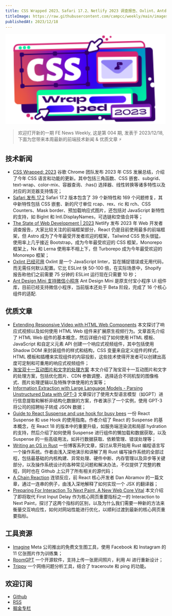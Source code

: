 ```yaml
---
title: CSS Wrapped 2023、Safari 17.2、Netlify 2023 调查报告、Oxlint、Antd Mini 微信小程序
titleImage: https://raw.githubusercontent.com/campcc/weekly/main/images/weekly-004.png
publishedAt: 2023/12/18
---
```


<img src="https://raw.githubusercontent.com/campcc/weekly/main/images/weekly-004.png" width="500" />

> 欢迎打开新的一期 FE News Weekly, 这是第 004 期, 发表于 2023/12/18, 下面为您带来本周最新的前端技术新闻 & 优质文章 ⚡️

## 技术新闻

- [CSS Wrapped: 2023](https://developer.chrome.com/blog/css-wrapped-2023?hl=en) 谷歌 Chrome 团队发布 2023 年 CSS 发展总结，介绍了今年 CSS 语言和功能的更新。其中包括三角函数、CSS 嵌套、subgrid、text-wrap、color-mix、容器查询、:has() 选择器、线性转换等诸多特性以及对应的浏览器支持情况；
- [Safari 发布 17.2](https://webkit.org/blog/14787/webkit-features-in-safari-17-2/) Safari 17.2 版本包含了 39 个新特性和 169 个问题修复，其中新特性包括 CSS 嵌套、新的尺寸单位 rcap、rex、ric 和 rch、CSS Counters、Mask border、预加载响应式图片，还包括对 JavaScript 新特性的支持，如 BigInt 和 Intl.DisplayNames，可选链和空值合并等；
- [The State of Web Development | 2023](https://www.netlify.com/pdf/the-state-of-web-development-2023.pdf/?submissionGuid=505ab3ff-88c8-423f-84e6-ad12f14123ba) Netlify 发布 2023 年 Web 开发者调查报告，大家比较关注的前端框架部分，React 仍是目前使用最多的前端框架，但 Astro 成为了今年最受开发者欢迎的框架，Tailwind CSS 势头很猛，使用率上几乎接近 Bootstrap，成为今年最受欢迎的 CSS 框架，Monorepo 框架上，Nx 和 Lerna 使用率不相上下，但 Turborepo 成为今年最受欢迎的 Monorepo 框架；
- [Oxlint 已经可用](https://oxc-project.github.io/blog/2023-12-12-announcing-oxlint.html) Oxlint 是一个 JavaScript linter，旨在捕捉错误或无用代码，而无需任何默认配置。它比 ESLint 快 50-100 倍，在实际场景中，Shopify 报告称他们之前需要 75 分钟的 ESLint 运行现在只需要 10 秒；
- [Ant Design Mini 支持微信小程序](https://mp.weixin.qq.com/s/eyAd77KBjpyowz35DO3EXQ) Ant Design Mini 是原支付宝小程序 UI 组件库，目前已经支持微信小程序，当前版本还处于 Beta 阶段，完成了 16 个核心组件的适配.

## 优质文章

- [Extending Responsive Video with HTML Web Components](https://calendar.perfplanet.com/2023/extending-responsive-video-with-html-web-components/) 本文探讨了响应式视频以及如何使用 HTML Web 组件来扩展原生视频行为。文章首先介绍了 HTML Web 组件的基本概念，然后详细介绍了如何使用 HTML 模板、JavaScript 和自定义元素 API 创建一个响应式视频组件，其中包括使用 Shadow DOM 来封装组件的样式和结构，CSS 变量来自定义组件的样式，HTML 模板和插槽来实现组件的内容投影，这些技术使得开发者可以创建出高度可定制和可重用的响应式视频组件；
- [淘宝双十一互动图片和文字的处理方案](https://mp.weixin.qq.com/s/Ej0krAeYh86mubRSpC4brg) 本文介绍了淘宝双十一互动图片和文字的处理方案，包括优化图片、CDN 参数调整、选择适合不同机型的图像格式、图片处理逻辑以及特殊字体使用的方案等；
- [Information Extraction with Large Language Models - Parsing Unstructured Data with GPT-3](https://marcotm.com/articles/information-extraction-with-large-language-models-parsing-unstructured-data-with-gpt/) 文章探讨了使用大型语言模型（如GPT）进行信息提取和解析非结构化数据的方案，作者演示了一个实例，使用 GPT-3 将公司的招聘帖子转成 JSON 数据；
- [Guide to React Suspense and use hook for busy bees](https://sinja.io/blog/guide-to-react-suspense) 一份 React Suspense 和 use Hook 的使用指南。作者介绍了 React 的 Suspense 的基本概念，在 React 18 的版本中的重要升级，如服务端渲染流和局部 hydration 的支持，然后介绍了如何使用 Suspense 进行组件的懒加载和数据获取，以及 Suspense 的一些高级用法，如并行数据获取、依赖管理、错误处理等；
- [Writing an OS in Rust](https://os.phil-opp.com/zh-CN/) 一份博客系列文章，探讨从零开始用 Rust 编程语言写一个操作系统。作者由浅入深地演示和讲解了用 Rust 编写操作系统的全部过程，包括最基础的内核构建、异常处理、硬件中断、内存管理以及异步等关键部分，以及操作系统设计的各种常见问题和解决办法，不仅提供了完整的教程，同时也在 Github 上公开了所有相关的源代码；
- [A Chain Reaction](https://overreacted.io/a-chain-reaction/) 连锁反应，前 React 核心开发者 Dan Abramov 的一篇文章，通过一连串的例子，由浅入深地解释了如何实现一个 JSX 的翻译器；
- [Preparing For Interaction To Next Paint, A New Web Core Vital](https://www.smashingmagazine.com/2023/12/preparing-interaction-next-paint-web-core-vital/) 本文介绍了即将取代 First Input Delay 作为核心网页重要指标之一的 Interaction to Next Paint，探讨了这两个指标的区别，以及为什么我们需要一种新的方法来衡量交互响应性，如何对网站性能进行优化，以顺利过渡到最新的核心网页重要指标。

## 工具资源

- [Imagine](https://imagine.meta.com/) Meta 公司推出的免费文生图工具，使用 Facebook 和 Instagram 的 11 亿张图片作为训练集；
- [RoomGPT](https://github.com/Nutlope/roomGPT) 一个开源软件，支持上传一张房间照片，利用 AI 进行重新设计；
- [Trippy](https://trippy.cli.rs/) 一个网络问题分析工具，结合了 traceroute 和 ping 的功能。

## 欢迎订阅

- [Github](https://github.com/campcc/weekly)
- [RSS](https://campcc.github.io/weekly/public/rss.xml)
- [掘金专栏](https://juejin.cn/column/7304558952179023908)
